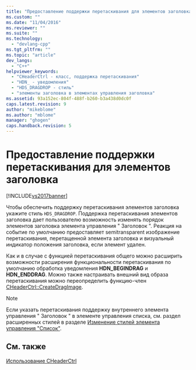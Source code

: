 ```yaml
---
title: "Предоставление поддержки перетаскивания для элементов заголовка | Microsoft Docs"
ms.custom: ""
ms.date: "11/04/2016"
ms.reviewer: ""
ms.suite: ""
ms.technology: 
  - "devlang-cpp"
ms.tgt_pltfrm: ""
ms.topic: "article"
dev_langs: 
  - "C++"
helpviewer_keywords: 
  - "CHeaderCtrl - класс, поддержка перетаскивания"
  - "HDN_ - уведомления"
  - "HDS_DRAGDROP - стиль"
  - "элементы заголовка в элементах управления заголовка"
ms.assetid: 93a152ec-804f-488f-b260-b3a438d0dc0f
caps.latest.revision: 9
author: "mikeblome"
ms.author: "mblome"
manager: "ghogen"
caps.handback.revision: 5
---
```

# Предоставление поддержки перетаскивания для элементов заголовка
[!INCLUDE[vs2017banner](../assembler/inline/includes/vs2017banner.md)]

Чтобы обеспечить поддержку перетаскивания элементов заголовка укажите стиль `HDS_DRAGDROP`.  Поддержка перетаскивания элементов заголовка дает пользователю возможность изменять порядок элементов заголовка элемента управления " Заголовок ".  Реакция на событие по умолчанию предоставляет semitransparent изображение перетаскивания, перетащенной элемента заголовка и визуальный индикатор положения заголовка, если элемент удален.  
  
 Как и в случае с функцией перетаскивания общего можно расширить возможности расширения функциональности перетаскивания по умолчанию обработка уведомления **HDN\_BEGINDRAG** и **HDN\_ENDDRAG**.  Можно также настраивать внешний вид образа перетаскивания можно переопределить функцию\-член [CHeaderCtrl::CreateDragImage](../Topic/CHeaderCtrl::CreateDragImage.md).  
  
> [!NOTE]
>  Если указать перетаскивания поддержку внутреннего элемента управления " Заголовок " в элементе управления списка, см. раздел расширенных стилей в разделе [Изменение стилей элемента управления "Список"](../Topic/Changing%20List%20Control%20Styles.md).  
  
## См. также  
 [Использование CHeaderCtrl](../mfc/using-cheaderctrl.md)